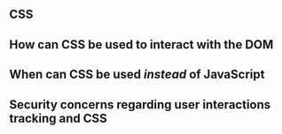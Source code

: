 ## CSS ##

## How can CSS be used to interact with the DOM ##

## When can CSS be used _instead_ of JavaScript ##

## Security concerns regarding user interactions tracking and CSS ##
